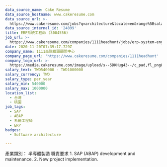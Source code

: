 ```yaml
---
data_source_name: Cake Resume
data_source_hostname: www.cakeresume.com
data_source_url: >-
  https://www.cakeresume.com/jobs?q=architecture&locale=en&range%5Bsalary_range%5D%5Bmin%5D=1000000&page=4
data_source_internal_id: '24899'
title: ERP系統工程師 (3004556)
job_url: >-
  https://www.cakeresume.com/companies/1111headhunt/jobs/erp-system-engineer-3004556
date: 2020-11-20T07:39:17.729Z
company_name: 1111高階獵頭顧問中心
company_page_url: 'https://www.cakeresume.com/companies/1111headhunt'
company_logo_url: >-
  https://media.cakeresume.com/image/upload/s--5DKHug43--/c_pad,fl_png8,h_200,w_200/v1531993906/jlp8g9p7p6bf58jc0zju.png
salary_text: TWD540000 - TWD1000000
salary_currency: TWD
salary_type: per_year
salary_min: 540000
salary_max: 1000000
location_list:
  - 台灣
  - 桃園
job_tags:
  - SAP
  - ABAP
  - 系統工程師
  - ERP
badges:
  - Software architecture

---
```


產業類別： 半導體製造 職責要求 1. SAP (ABAP) development and maintenance. 2. New project implementation.